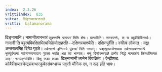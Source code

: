 ```yaml
---
index:  2.2.26
vrittiindex:  835
sutra:  दिङ्नामान्यन्तराले
vritti:  balamanorama 
---
```


दिङ्नामानि। नामानीत्यनन्तरं `सुबन्तानि परस्पर'मिति शेषः। प्राग्वदिति। समस्यन्ते, स च बहुव्रीहिरित्यर्थः। `नामानी'ति बहुत्वविवक्षितमित्यभिप्रेत्योदाहरति--दक्षिणस्याश्चेति। दक्षिणपूर्वेति। स्त्रीत्वं लोकात्। यद्वा अन्तरालमिह दिगेव गृह्रते। `सर्वनाम्नो वृत्तिमात्रे पुंवत्त्व'मिति भाष्यम्। यद्यप्युपसर्जनत्वान्न सर्वनामत्वन्तथापि भूतपूर्वगत्या सर्वनामत्वमादाय पुंवत्त्वं भवति,अत एव भाष्यात्। ननु दिसोरन्तराले इत्येव सिद्धे नामग्रहणं किमर्थमित्यत आह--नामग्रहणादिति। दिक्षु रूढाः शब्दाः `दिङ्नामानी'त्यनेन विवक्षिताः। ऐन्द्रीशब्दः कोबैरीशब्दश्चेन्द्रसंबन्धात्कुबेरसंबन्धाच्च प्रवृत्तौ यौगिक एव, न रूढ इति भावः।

